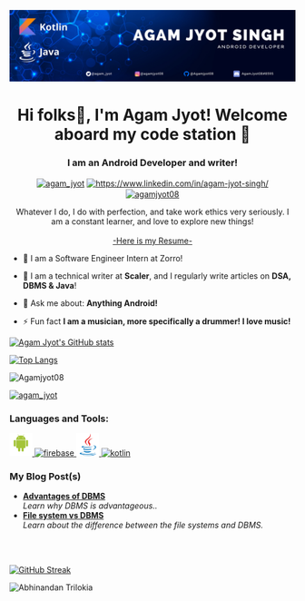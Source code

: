 [![Agam's GitHub Banner](./assets/GithubBanner.png)](https://www.linkedin.com/in/agam-jyot-singh/)
<h1 align="center">Hi folks👋, I'm Agam Jyot! Welcome aboard my code station 🚀</h1>
<h3 align="center">I am an Android Developer and writer! </h3>
<p align="center">
<a href="https://twitter.com/agam_jyot" target="blank"><img align="center" src="https://raw.githubusercontent.com/rahuldkjain/github-profile-readme-generator/master/src/images/icons/Social/twitter.svg" alt="agam_jyot" height="30" width="40" /></a>
<a href="https://www.linkedin.com/in/agam-jyot-singh/" target="blank"><img align="center" src="https://raw.githubusercontent.com/rahuldkjain/github-profile-readme-generator/master/src/images/icons/Social/linked-in-alt.svg" alt="https://www.linkedin.com/in/agam-jyot-singh/" height="30" width="40" /></a>
<a href="https://instagram.com/agamjyot08" target="blank"><img align="center" src="https://raw.githubusercontent.com/rahuldkjain/github-profile-readme-generator/master/src/images/icons/Social/instagram.svg" alt="agamjyot08" height="30" width="40" /></a>
<p align="center">
Whatever I do, I do with perfection, and take work ethics very seriously. I am a constant learner, and love to explore new things!
<br><br>
 <a href="https://drive.google.com/file/d/1buJ1yuXBBZYiGD5sivDbnsIuLl143qKR/view"> -Here is my Resume- </a>
<br>
</p>

- 💎 I am a Software Engineer Intern at Zorro!

- 📝 I am a technical writer at **Scaler**, and I regularly write articles on **DSA, DBMS & Java**!

- 💬 Ask me about: **Anything Android!**

- ⚡ Fun fact **I am a musician, more specifically a drummer! I love music!**


[![Agam Jyot's GitHub stats](https://github-readme-stats.vercel.app/api?username=Agamjyot08)](https://github.com/anuraghazra/github-readme-stats)


[![Top Langs](https://github-readme-stats.vercel.app/api/top-langs/?username=Agamjyot08)](https://github.com/anuraghazra/github-readme-stats)


<p align="left"> <img src="https://komarev.com/ghpvc/?username=Agamjyot08&label=Profile%20views&color=0e75b6&style=flat" alt="Agamjyot08" /> </p>

<p align="left"> <a href="https://twitter.com/agam_jyot" target="blank"><img src="https://img.shields.io/twitter/follow/agam_jyot?logo=twitter&style=for-the-badge" alt="agam_jyot" /></a> </p>

<h3 align="left">Languages and Tools:</h3>
<p align="left"> <a href="https://developer.android.com" target="_blank" rel="noreferrer"> <img src="https://raw.githubusercontent.com/devicons/devicon/master/icons/android/android-original-wordmark.svg" alt="android" width="40" height="40"/> </a> <a href="https://firebase.google.com/" target="_blank" rel="noreferrer"> <img src="https://www.vectorlogo.zone/logos/firebase/firebase-icon.svg" alt="firebase" width="40" height="40"/> </a> <a href="https://www.java.com" target="_blank" rel="noreferrer"> <img src="https://raw.githubusercontent.com/devicons/devicon/master/icons/java/java-original.svg" alt="java" width="40" height="40"/> </a> <a href="https://kotlinlang.org" target="_blank" rel="noreferrer"> <img src="https://www.vectorlogo.zone/logos/kotlinlang/kotlinlang-icon.svg" alt="kotlin" width="40" height="40"/> </a> </p>

<h3>My Blog Post(s)</h3>
<ul>
  <li><a href="https://www.scaler.com/topics/advantages-of-dbms/"><b>Advantages of DBMS</b></a><br/><i>Learn why DBMS is advantageous..</i></li>
   <li><a href="https://www.scaler.com/topics/file-system-vs-dbms/"><b>File system vs DBMS</b></a><br/><i>Learn about the difference between the file systems and DBMS.</i></li>
</ul>

<br><br>

[![GitHub Streak](https://github-readme-streak-stats.herokuapp.com/?user=ApoorvTyagi&theme=dark)](https://git.io/streak-stats)

![Abhinandan Trilokia](https://raw.githubusercontent.com/Trilokia/Trilokia/379277808c61ef204768a61bbc5d25bc7798ccf1/bottom_header.svg)


<!--
- 🔭 I’m currently working on ...
- 🌱 I’m currently learning ...
- 👯 I’m looking to collaborate on ...
- 🤔 I’m looking for help with ...
- 💬 Ask me about ...
- 📫 How to reach me: ...
- 😄 Pronouns: ...
- ⚡ Fun fact: ...


